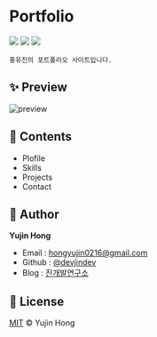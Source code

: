 # Portfolio
![](https://img.shields.io/badge/-HTML5-F1662B)
![](https://img.shields.io/badge/-CSS3-2FA9DC)
![](https://img.shields.io/badge/-JavaScript-E3A127)  

`홍유진의 포트폴리오 사이트입니다.`  

## ✨ Preview
![preview](https://user-images.githubusercontent.com/74370531/109856251-9fa40100-7c9c-11eb-9b5e-68d7eee7df4e.jpg)  

## 📖 Contents
* Plofile 
* Skills
* Projects
* Contact  

## 👤 Author
**Yujin Hong**
* Email : hongyujin0216@gmail.com
* Github : [@devjindev](https://github.com/devjindev)
* Blog : [진개발연구소](https://devjindev.tistory.com/)  

## 📝 License
[MIT](https://github.com/devjindev/portfolio/blob/master/LICENSE) © Yujin Hong
